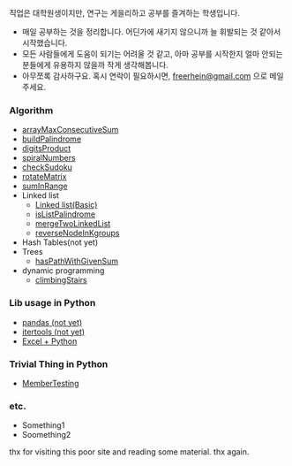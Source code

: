 직업은 대학원생이지만, 연구는 게을리하고 공부를 즐겨하는 학생입니다. 
- 매일 공부하는 것을 정리합니다. 어딘가에 새기지 않으니까 늘 휘발되는 것 같아서 시작했습니다. 
- 모든 사람들에게 도움이 되기는 어려울 것 같고, 아마 공부를 시작한지 얼마 안되는 분들에게 유용하지 않을까 작게 생각해봅니다. 
- 아무쪼록 감사하구요. 혹시 연락이 필요하시면, freerhein@gmail.com 으로 메일 주세요. 


### Algorithm 
- [arrayMaxConsecutiveSum](/Algorithm/arrayMaxConsecutiveSum.md)
- [buildPalindrome](/Algorithm/buildPalindrome)
- [digitsProduct](/Algorithm/digitsProduct)
- [spiralNumbers](/Algorithm/spiralNumbers.md)
- [checkSudoku](/Algorithm/checkSudoku.md)
- [rotateMatrix](/Algorithm/rotateMatrix.md)
- [sumInRange](/Algorithm/sumInRange.md)
- Linked list
  - [Linked list(Basic)](/Algorithm/linkedListBasic.md)
  - [isListPalindrome](/Algorithm/linkedList_isListPalindrome.md)
  - [mergeTwoLinkedList](/Algorithm/mergeTwoLinkedLists.md)
  - [reverseNodeInKgroups](/Algorithm/reverseNodeInKGroups.md)
- Hash Tables(not yet)
- Trees
  - [hasPathWithGivenSum](/Algorithm/hasPathWithGivenSum.md)
- dynamic programming
  - [climbingStairs](/Algorithm/climbingStairs.md)

### Lib usage in Python
- [pandas (not yet)]()
- [itertools (not yet)]()
- [Excel + Python](/LibUsage/excel_in_python.md)

### Trivial Thing in Python
- [MemberTesting](/TTiP/Python_membertesting.md)

### etc.
- Something1
- Soomething2


thx for visiting this poor site and reading some material. thx again. 
